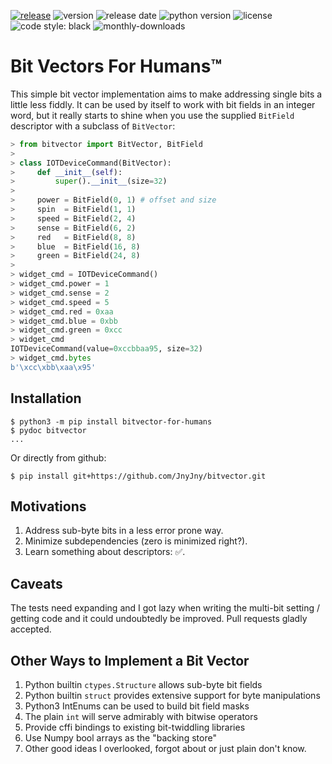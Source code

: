 <!-- python3 bitvector bit vector bits bit-twiddling binary -->

[![release][release-badge]][release]
![version][pypi-version]
![release date][release-date]
![python version][python-version]
![license][license]
![code style: black][code-style-black]
![monthly-downloads][monthly-downloads]



# Bit Vectors For Humans™

This simple bit vector implementation aims to make addressing single
bits a little less fiddly. It can be used by itself to work with bit
fields in an integer word, but it really starts to shine when you use
the supplied `BitField` descriptor with a subclass of `BitVector`:

```python
> from bitvector import BitVector, BitField
>
> class IOTDeviceCommand(BitVector):
>     def __init__(self):
>         super().__init__(size=32)
>
>     power = BitField(0, 1) # offset and size
>     spin  = BitField(1, 1)
>     speed = BitField(2, 4)
>     sense = BitField(6, 2)
>     red   = BitField(8, 8)
>     blue  = BitField(16, 8)
>     green = BitField(24, 8)
>
> widget_cmd = IOTDeviceCommand()
> widget_cmd.power = 1
> widget_cmd.sense = 2
> widget_cmd.speed = 5
> widget_cmd.red = 0xaa
> widget_cmd.blue = 0xbb
> widget_cmd.green = 0xcc
> widget_cmd
IOTDeviceCommand(value=0xccbbaa95, size=32)
> widget_cmd.bytes
b'\xcc\xbb\xaa\x95'
```


## Installation

```console
$ python3 -m pip install bitvector-for-humans
$ pydoc bitvector
...
```

Or directly from github:

```console
$ pip install git+https://github.com/JnyJny/bitvector.git
```

## Motivations

1. Address sub-byte bits in a less error prone way.
2. Minimize subdependencies (zero is minimized right?).
3. Learn something about descriptors: ✅. 

## Caveats

The tests need expanding and I got lazy when writing the multi-bit
setting / getting code and it could undoubtedly be improved. Pull
requests gladly accepted.

## Other Ways to Implement a Bit Vector
<!-- EJO add links to these other things -->
1. Python builtin `ctypes.Structure` allows sub-byte bit fields
2. Python builtin `struct` provides extensive support for byte manipulations
3. Python3 IntEnums can be used to build bit field masks
4. The plain `int` will serve admirably with bitwise operators
5. Provide cffi bindings to existing bit-twiddling libraries
6. Use Numpy bool arrays as the "backing store"
7. Other good ideas I overlooked, forgot about or just plain don't know.


<!-- badges -->
[release-badge]: https://github.com/JnyJny/bitvector/actions/workflows/release.yaml/badge.svg
[release]: https://github.com/JnyJny/bitvector/actions/workflows/release.yaml
[pypi-version]: https://img.shields.io/pypi/v/bitvector-for-humans
[release-date]: https://img.shields.io/github/release-date/JnyJny/bitvector
[python-version]: https://img.shields.io/python/required-version-toml?tomlFilePath=https%3A%2F%2Fraw.githubusercontent.com%2FJnyJny%2Fbitvector%2Frefs%2Fheads%2Fmaster%2Fpyproject.toml

[license]: https://img.shields.io/pypi/l/bitvector-for-humans
[code-style-black]: https://img.shields.io/badge/code%20style-black-000000.svg
[monthly-downloads]: https://img.shields.io/pypi/dm/bitvector-for-humans



